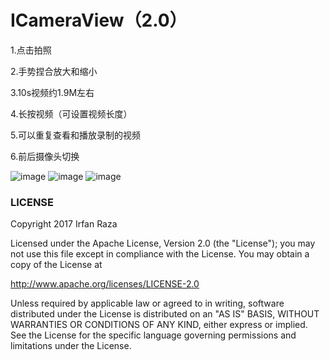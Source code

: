 # ICameraView（2.0）

1.点击拍照

2.手势捏合放大和缩小

3.10s视频约1.9M左右

4.长按视频（可设置视频长度）

5.可以重复查看和播放录制的视频

6.前后摄像头切换

![image](https://github.com/CJT2325/CameraView/blob/master/assets/screenshot_0.jpg)
![image](https://github.com/CJT2325/CameraView/blob/master/assets/screenshot_1.jpg)
![image](https://github.com/CJT2325/CameraView/blob/master/assets/screenshot_2.jpg)


### LICENSE
Copyright 2017 Irfan Raza

Licensed under the Apache License, Version 2.0 (the "License"); you may not use this file except in compliance with the License. You may obtain a copy of the License at

   http://www.apache.org/licenses/LICENSE-2.0
   
Unless required by applicable law or agreed to in writing, software distributed under the License is distributed on an "AS IS" BASIS, WITHOUT WARRANTIES OR CONDITIONS OF ANY KIND, either express or implied. See the License for the specific language governing permissions and limitations under the License.
